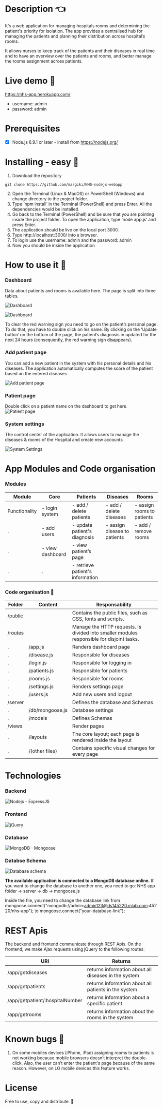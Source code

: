 

# Description :point_left:
It's a web application for managing hospitals rooms and determining the patient's priority for isolation. The app provides a centralised hub for managing the patients and planning their distribution across hospital’s rooms. 

It allows nurses to keep track of the patients and their diseases in real time and to have an overview over the patients and rooms, and better manage the rooms assignment across patients.

# Live demo :rocket:
https://nhs-app.herokuapp.com/
* username: admin
* password: admin



# Prerequisites
- [x] Node.js 6.9.1 or later - install from https://nodejs.org/

# Installing - easy :electric_plug:
1.	Download the repository
```
git clone https://github.com/margiki/NHS-nodejs-webapp
```
2.	Open the Terminal (Linux & MacOS) or PowerShell (Windows) and change directory to the project folder.
3.	Type ‘npm install’ in the Terminal (PowerShell) and press Enter. All the dependencies would be installed.
4.	Go back to the Terminal (PowerShell) and be sure that you are pointing inside the project folder. To open the application, type ‘node app.js’ and press Enter.
5.	The application should be live on the local port 3000.  
6.	Type http://localhost:3000/ into a browser.
7.	To login use the username: admin  and the password: admin
8.	Now you should be inside the application

# How to use it :book:
### Dashboard

Data about patients and rooms is available here. The page is split into three tables. 

![Dashboard](https://github.com/margiki/NHS-nodejs-webapp/blob/master/github_readme_photos/dashboard.jpg)

![Dashboard](https://github.com/margiki/NHS-nodejs-webapp/blob/master/github_readme_photos/dasboard_2.jpg)

To clear the red warning sign you need to go on the patient’s personal page. To do that, you have to double click on his name. By clicking on the ‘Update button’ on the bottom of the page, the patient’s diagnosis in updated for the next 24 hours (consequently, the red warning sign disappears).

### Add patient page

You can add a new patient in the system with his personal details and his diseases. The application automatically computes the score of the patient based on the entered diseases

![Add patient page](https://github.com/margiki/NHS-nodejs-webapp/blob/master/github_readme_photos/add_new_patient.jpg)

### Patient page

Double click on a patient name on the dashboard to get here.
![Patient page](https://github.com/margiki/NHS-nodejs-webapp/blob/master/github_readme_photos/patient_page.jpg)

### System settings

The control center of the application. It allows users to manage the diseases & rooms of the Hospital and create new accounts

![System Settings](https://github.com/margiki/NHS-nodejs-webapp/blob/master/github_readme_photos/system_settings.jpg)

# App Modules and Code organisation
### Modules

Module|Core	|Patients|Diseases|Rooms 
------|-----|--------|--------|----
Functionality	|- login system | - add / delete patients | - add / delete diseases | 	- assign rooms to patients
.|- add users | - update patient's diagnosis | - assign disease to patients | - add / remove rooms
.|- view dashboard	| - view patient’s page | 
.|.| - retrieve patient's information	

### Code organisation :open_file_folder:

Folder | Content | Responsability
------|-----|--------
/public	| |	Contains the public files, such as CSS, fonts and scripts.
/routes	| |	Manage the HTTP requests. Is divided into smaller modules responsible for disjoint tasks.
.	|/app.js| 	Renders dashboard page
.	|/disease.js| 	Responsible for diseases
.	|/login.js|	Responsible for logging in
.	|/patients.js|	Responsible for patients
.	|/rooms.js|	Responsible for rooms
.	|/settings.js|	Renders settings page
.	|/users.js|	Add new users and logout
/server	| |	Defines the database and Schemas
.	|/db/mongoose.js| 	Database settings
.	|/models| 	Defines Schemas
/views		| |Render pages
.	|/layouts|	The core layout; each page is rendered inside the layout
.	|/(other files)|	Contains specific visual changes for every page

# Technologies

### Backend
![Nodejs - ExpressJS](https://github.com/margiki/NHS-nodejs-webapp/blob/master/github_readme_photos/backend.jpg)

### Frontend
![jQuery](https://github.com/margiki/NHS-nodejs-webapp/blob/master/github_readme_photos/frontend.jpg)

### Database
![MongoDB - Mongoose](https://github.com/margiki/NHS-nodejs-webapp/blob/master/github_readme_photos/database.jpg)

### Databse Schema
![Database schema](https://github.com/margiki/NHS-nodejs-webapp/blob/master/github_readme_photos/database_design.jpg)

**The available application is connected to a MongoDB database online.** If you want to change the database to another one, you need to go: NHS app folder -> server -> db -> mongoose.js

Inside the file, you need to change the database link from
mongoose.connect("mongodb://admin:admin123@ds145220.mlab.com:45220/nhs-app"); to mongoose.connect("your-database-link");

# REST Apis
The backend and frontend communicate through REST Apis. On the frontend, we make Ajax requests using jQuery to the following routes: 

URI |	Returns
----|----
/app/getdiseases |	returns information about all diseases in the system
/app/getpatients |       	returns information about all patients in the system
/app/getpatient/:hospitalNumber |	returns information about a specific patient
/app/getrooms	| returns information about the rooms in the system

# Known bugs :bug:
1. On some mobiles devices (iPhone, iPad) assigning rooms to patients is not working because mobile browsers doesn’t interpret the double-click. Also, the user can’t enter the patient's page because of the same reason. However, on LG mobile devices this feature works. 

# License 
Free to use, copy and distribute. :money_with_wings:






